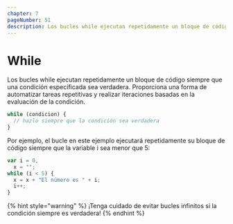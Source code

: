 ```yaml
---
chapter: 7
pageNumber: 51
description: Los bucles while ejecutan repetidamente un bloque de código siempre que una condición especificada sea verdadera.
---
```

# While

Los bucles while ejecutan repetidamente un bloque de código siempre que una condición especificada sea verdadera. Proporciona una forma de automatizar tareas repetitivas y realizar iteraciones basadas en la evaluación de la condición.

```javascript
while (condicion) {
  // hazlo siempre que la condición sea verdadera
}
```

Por ejemplo, el bucle en este ejemplo ejecutará repetidamente su bloque de código siempre que la variable i sea menor que 5:

```javascript
var i = 0,
  x = "";
while (i < 5) {
  x = x + "El número es " + i;
  i++;
}
```

{% hint style="warning" %}
¡Tenga cuidado de evitar bucles infinitos si la condición siempre es verdadera!
{% endhint %}
